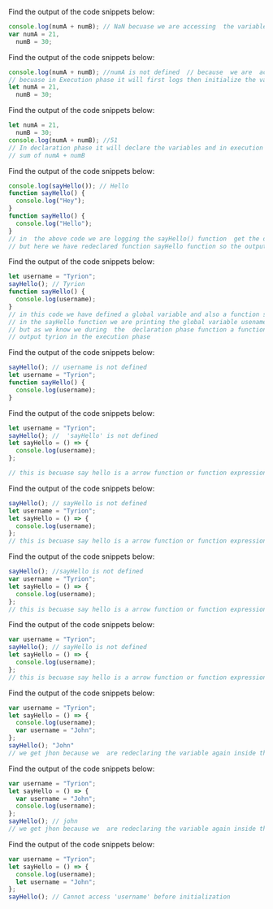 Find the output of the code snippets below:

```js
console.log(numA + numB); // NaN becuase we are accessing  the variable  before assigning some value to them
var numA = 21,
  numB = 30;
```

Find the output of the code snippets below:

```js
console.log(numA + numB); //numA is not defined  // because  we are  accessing before we  are initializing some value to a
// becuase in Execution phase it will first logs then initialize the variable with some value
let numA = 21,
  numB = 30;
```

Find the output of the code snippets below:

```js
let numA = 21,
  numB = 30;
console.log(numA + numB); //51
// In declaration phase it will declare the variables and in execution phase first it will initialize the variable then logs the 
// sum of numA + numB
```

Find the output of the code snippets below:

```js
console.log(sayHello()); // Hello
function sayHello() {
  console.log("Hey");
}
function sayHello() {
  console.log("Hello");
}
// in  the above code we are logging the sayHello() function  get the output 
// but here we have redeclared function sayHello function so the output is  Hello
```

Find the output of the code snippets below:

```js
let username = "Tyrion";
sayHello(); // Tyrion
function sayHello() {
  console.log(username);
}
// in this code we have defined a global variable and also a function sayHello()
// in the sayHello function we are printing the global variable usename  but we are accessing the function before its declaration
// but as we know we during  the  declaration phase function a function has  completely its definition also so that,s why we have 
// output tyrion in the execution phase
```

Find the output of the code snippets below:

```js
sayHello(); // username is not defined
let username = "Tyrion";
function sayHello() {
  console.log(username);
}
```

Find the output of the code snippets below:

```js
let username = "Tyrion";
sayHello(); //  'sayHello' is not defined
let sayHello = () => { 
  console.log(username);
};

// this is becuase say hello is a arrow function or function expression and we can not acess a function expression before initialization like function declaration
```

Find the output of the code snippets below:

```js
sayHello(); // sayHello is not defined
let username = "Tyrion";
let sayHello = () => {
  console.log(username);
};
// this is becuase say hello is a arrow function or function expression and we can not acess a function expression before initialization like function declaration
```

Find the output of the code snippets below:

```js
sayHello(); //sayHello is not defined
var username = "Tyrion";
let sayHello = () => {
  console.log(username);
};
// this is becuase say hello is a arrow function or function expression and we can not acess a function expression before initialization like function declaration
```

Find the output of the code snippets below:

```js
var username = "Tyrion";
sayHello(); // sayHello is not defined
let sayHello = () => {
  console.log(username);
};
// this is becuase say hello is a arrow function or function expression and we can not acess a function expression before initialization like function declaration
```

Find the output of the code snippets below:

```js
var username = "Tyrion";
let sayHello = () => {
  console.log(username);
  var username = "John";
};
sayHello(); "John"
// we get jhon because we  are redeclaring the variable again inside the sayHello function so we  get John
```

Find the output of the code snippets below:

```js
var username = "Tyrion";
let sayHello = () => {
  var username = "John";
  console.log(username); 
};
sayHello(); // john
// we get jhon because we  are redeclaring the variable again inside the sayHello function so we  get John
```

Find the output of the code snippets below:

```js
var username = "Tyrion";
let sayHello = () => {
  console.log(username);
  let username = "John"; 
};
sayHello(); // Cannot access 'username' before initialization
```